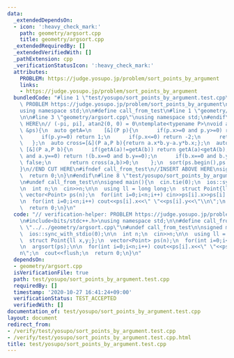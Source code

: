 ```yaml
---
data:
  _extendedDependsOn:
  - icon: ':heavy_check_mark:'
    path: geometry/argsort.cpp
    title: geometry/argsort.cpp
  _extendedRequiredBy: []
  _extendedVerifiedWith: []
  _pathExtension: cpp
  _verificationStatusIcon: ':heavy_check_mark:'
  attributes:
    PROBLEM: https://judge.yosupo.jp/problem/sort_points_by_argument
    links:
    - https://judge.yosupo.jp/problem/sort_points_by_argument
  bundledCode: "#line 1 \"test/yosupo/sort_points_by_argument.test.cpp\"\n// verification-helper:\
    \ PROBLEM https://judge.yosupo.jp/problem/sort_points_by_argument\n\n#include<bits/stdc++.h>\n\
    using namespace std;\n\n#define call_from_test\n#line 1 \"geometry/argsort.cpp\"\
    \n\n#line 3 \"geometry/argsort.cpp\"\nusing namespace std;\n#endif\n//BEGIN CUT\
    \ HERE\n// (-pi, pi], atan2(0, 0) = 0\ntemplate<typename P>\nvoid argsort(vector<P>\
    \ &ps){\n  auto getA=\n    [&](P p){\n      if(p.x>=0 and p.y>=0) return 0;\n\
    \      if(p.y>=0) return 1;\n      if(p.x<=0) return -2;\n      return -1;\n \
    \   };\n  auto cross=[&](P a,P b){return a.x*b.y-a.y*b.x;};\n  auto cmp=\n   \
    \ [&](P a,P b){\n      if(getA(a)!=getA(b)) return getA(a)<getA(b);\n      if(a.x==0\
    \ and a.y==0) return !(b.x==0 and b.y==0);\n      if(b.x==0 and b.y==0) return\
    \ false;\n      return cross(a,b)>0;\n    };\n  sort(ps.begin(),ps.end(),cmp);\n\
    }\n//END CUT HERE\n#ifndef call_from_test\n//INSERT ABOVE HERE\nsigned main(){\n\
    \  return 0;\n}\n#endif\n#line 8 \"test/yosupo/sort_points_by_argument.test.cpp\"\
    \n#undef call_from_test\n\nsigned main(){\n  cin.tie(0);\n  ios::sync_with_stdio(0);\n\
    \n  int n;\n  cin>>n;\n\n  using ll = long long;\n  struct Point{ll x,y;};\n \
    \ vector<Point> ps(n);\n  for(int i=0;i<n;i++) cin>>ps[i].x>>ps[i].y;\n\n  argsort(ps);\n\
    \n  for(int i=0;i<n;i++) cout<<ps[i].x<<\" \"<<ps[i].y<<\"\\n\";\n  cout<<flush;\n\
    \  return 0;\n}\n"
  code: "// verification-helper: PROBLEM https://judge.yosupo.jp/problem/sort_points_by_argument\n\
    \n#include<bits/stdc++.h>\nusing namespace std;\n\n#define call_from_test\n#include\
    \ \"../../geometry/argsort.cpp\"\n#undef call_from_test\n\nsigned main(){\n  cin.tie(0);\n\
    \  ios::sync_with_stdio(0);\n\n  int n;\n  cin>>n;\n\n  using ll = long long;\n\
    \  struct Point{ll x,y;};\n  vector<Point> ps(n);\n  for(int i=0;i<n;i++) cin>>ps[i].x>>ps[i].y;\n\
    \n  argsort(ps);\n\n  for(int i=0;i<n;i++) cout<<ps[i].x<<\" \"<<ps[i].y<<\"\\\
    n\";\n  cout<<flush;\n  return 0;\n}\n"
  dependsOn:
  - geometry/argsort.cpp
  isVerificationFile: true
  path: test/yosupo/sort_points_by_argument.test.cpp
  requiredBy: []
  timestamp: '2020-10-27 16:41:24+09:00'
  verificationStatus: TEST_ACCEPTED
  verifiedWith: []
documentation_of: test/yosupo/sort_points_by_argument.test.cpp
layout: document
redirect_from:
- /verify/test/yosupo/sort_points_by_argument.test.cpp
- /verify/test/yosupo/sort_points_by_argument.test.cpp.html
title: test/yosupo/sort_points_by_argument.test.cpp
---
```

